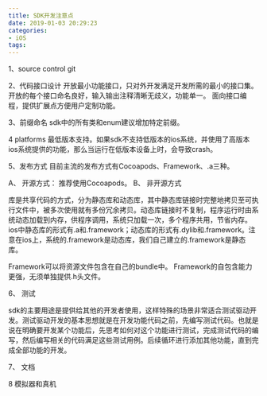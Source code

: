 ```yaml
---
title: SDK开发注意点
date: 2019-01-03 20:29:23
categories:
- iOS
tags:
---
```


1、source control
git

2、代码接口设计
开放最小功能接口，只对外开发满足开发所需的最小的接口集。
开放的每个接口命名良好，输入输出注释清晰无歧义，功能单一。
面向接口编程，提供扩展点方便用户定制功能。

3、前缀命名
sdk中的所有类和enum建议增加特定前缀。

4 platforms
最低版本支持。如果sdk不支持低版本的ios系统，并使用了高版本ios系统提供的功能，那么当运行在低版本设备上时，会导致crash。

5、发布方式
目前主流的发布方式有Cocoapods、Framework、.a三种。

A、 开源方式： 推荐使用Cocoapods。
B、 非开源方式

库是共享代码的方式，分为静态库和动态库，其中静态库链接时完整地拷贝至可执行文件中，被多次使用就有多份冗余拷贝。动态库链接时不复制，程序运行时由系统动态加载到内存，供程序调用，系统只加载一次，多个程序共用，节省内存。ios中静态库的形式有.a和.framework；动态库的形式有.dylib和.framework。注意在ios上，系统的.framework是动态库，我们自己建立的.framework是静态库。

Framework可以将资源文件包含在自己的bundle中。
Framework的自包含能力更强，无须单独提供.h头文件。

6、 测试

sdk的主要用途是提供给其他的开发者使用，这样特殊的场景非常适合测试驱动开发。测试驱动开发的基本思想就是在开发功能代码之前，先编写测试代码。也就是说在明确要开发某个功能后，先思考如何对这个功能进行测试，完成测试代码的编写，然后编写相关的代码满足这些测试用例。后续循环进行添加其他功能，直到完成全部功能的开发。

7、 文档

8 模拟器和真机

